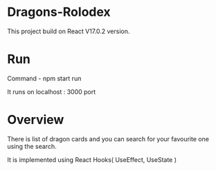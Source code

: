 # Dragons-Rolodex
This project build on React V17.0.2 version.

# Run

Command - npm start run

It runs on localhost : 3000 port

# Overview

There is list of dragon cards and you can search for your favourite one using the search.

It is implemented using React Hooks( UseEffect, UseState ) 

